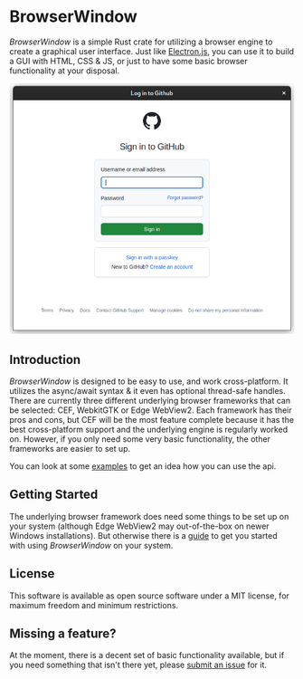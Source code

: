 # BrowserWindow

_BrowserWindow_ is a simple Rust crate for utilizing a browser engine to create a graphical user interface.
Just like [Electron.js](https://www.electronjs.org/), you can use it to build a GUI with HTML, CSS & JS, or just to have some basic browser functionality at your disposal.

![](preview.png)

## Introduction

_BrowserWindow_ is designed to be easy to use, and work cross-platform. It utilizes the async/await
syntax & it even has optional thread-safe handles. There are currently three different underlying
browser frameworks that can be selected: CEF, WebkitGTK or Edge WebView2.
Each framework has their pros and cons, but CEF will be the most feature complete because it has the
best cross-platform support and the underlying engine is regularly worked on.
However, if you only need some very basic functionality, the other frameworks are easier to set up.

You can look at some [examples](https://github.com/bamilab/browser-window/tree/master/examples) to
get an idea how you can use the api.

## Getting Started

The underlying browser framework does need some things to be set up on your system (although Edge
WebView2 may out-of-the-box on newer Windows installations).
But otherwise there is a [guide](./docs/GETTING-STARTED.md) to get you started with using
_BrowserWindow_ on your system.

## License

This software is available as open source software under a MIT license, for maximum freedom and
minimum restrictions.

## Missing a feature?

At the moment, there is a decent set of basic functionality available, but if you need something
that isn't there yet, please [submit an issue](https://github.com/bamidev/browser-window/issues) for it.
